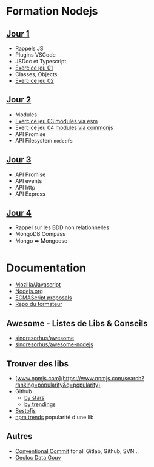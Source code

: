 # Formation Nodejs

## [Jour 1](https://github.com/Italemyae/Formation-NodeJS/blob/master/instructions-j1.md)
* Rappels JS
* Plugins VSCode
* JSDoc et Typescript
* [Exercice jeu 01](https://github.com/Italemyae/Formation-NodeJS/blob/master/instructions-j1.md#jeu-du-plus-et-du-moins)
* Classes, Objects
* [Exercice jeu 02](https://github.com/Italemyae/Formation-NodeJS/blob/master/instructions-j1.md#jeu-du-plus-et-du-moins-2)

## [Jour 2](https://github.com/Italemyae/Formation-NodeJS/blob/master/instructions-j2.md)
* Modules
* [Exercice jeu 03 modules via esm](https://github.com/Italemyae/Formation-NodeJS/blob/master/instructions-j2.md#jeu-du-plus-et-du-moins--utilisation-modules)
* [Exercice jeu 04 modules via commonjs](https://github.com/Italemyae/Formation-NodeJS/blob/master/instructions-j2.md#jeu-du-plus-et-du-moins--utilisation-modules)
* API Promise
* API Filesystem `node:fs`

## [Jour 3](https://github.com/Italemyae/Formation-NodeJS/blob/master/instructions-j3.md)
* API Promise
* API events
* API http
* API Express

## [Jour 4](https://github.com/Italemyae/Formation-NodeJS/blob/master/instructions-j4.md)
* Rappel sur les BDD non relationnelles
* MongoDB Compass
* Mongo :arrow_right: Mongoose

# Documentation
* [Mozilla/Javascript](https://developer.mozilla.org/fr/docs/Web/JavaScript)
* [Nodejs.org](https://nodejs.org/docs/latest-v16.x/api/)
* [ECMAScript proposals](https://github.com/tc39/proposals)
* [Repo du formateur](https://github.com/bioub/Formation_Node.js_2023_09)

## Awesome - Listes de Libs & Conseils
* [sindresorhus/awesome](https://github.com/sindresorhus/awesome)
* [sindresorhus/awesome-nodejs](https://github.com/sindresorhus/awesome-nodejs)

## Trouver des libs
* [www.npmjs.com](https://www.npmjs.com/search?ranking=popularity&q=popularity)
* Github
  * [by stars](https://github.com/search?q=stars:%3E0)
  * [by trendings](https://github.com/trending)
* [Bestofjs](https://bestofjs.org/)
* [npm trends](https://www.npmtrends.com/) popularité d'une lib

## Autres
* [Conventional Commit](https://www.conventionalcommits.org/en/v1.0.0/#summary) for all Gitlab, Github, SVN...
* [Geoloc Data Gouv](https://adresse.data.gouv.fr/csv)
